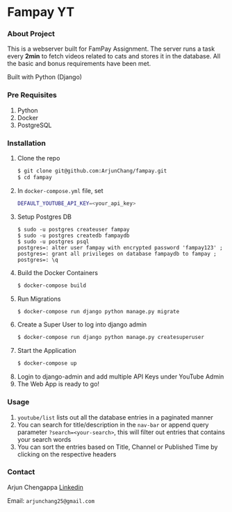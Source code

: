 # Fampay YT
### About Project
This is a webserver built for FamPay Assignment. The server runs a task every **2min** to fetch videos related to cats 
and stores it in the database. All the basic and bonus requirements have been met.

Built with Python (Django)

### Pre Requisites
1. Python
2. Docker
3. PostgreSQL

### Installation

1. Clone the repo
   ```sh
   $ git clone git@github.com:ArjunChang/fampay.git
   $ cd fampay
   ```
2. In `docker-compose.yml` file, set 
   ```sh
   DEFAULT_YOUTUBE_API_KEY=<your_api_key>
   ```
3. Setup Postgres DB
   ```shell
   $ sudo -u postgres createuser fampay
   $ sudo -u postgres createdb fampaydb
   $ sudo -u postgres psql
   postgres=: alter user fampay with encrypted password 'fampay123' ;
   postgres=: grant all privileges on database fampaydb to fampay ;
   postgres=: \q
   ```
4. Build the Docker Containers
   ```sh
   $ docker-compose build
   ```
5. Run Migrations
   ```sh
   $ docker-compose run django python manage.py migrate
   ```
6. Create a Super User to log into django admin
   ```sh
   $ docker-compose run django python manage.py createsuperuser
   ```
7. Start the Application
   ```sh
   $ docker-compose up
   ```
8. Login to django-admin and add multiple API Keys under YouTube Admin
9. The Web App is ready to go!


### Usage
1. `youtube/list` lists out all the database entries in a paginated manner
2. You can search for title/description in the `nav-bar` or append query parameter `?search=<your-search>`, this will 
   filter out entries that contains your search words
3. You can sort the entries based on Title, Channel or Published Time by clicking on the respective headers


### Contact
Arjun Chengappa [Linkedin](https://www.linkedin.com/in/arjun-chengappa-159b811a2/)

Email: `arjunchang25@gmail.com`
